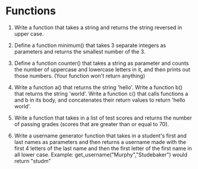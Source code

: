 # Functions 

1. Write a function that takes a string and returns the string reversed in upper case.

2. Define a function minimum() that takes 3 separate integers as parameters and returns the smallest number of the 3.

3. Define a function counter() that takes a string as parameter and counts the number of uppercase and lowercase letters in it, and then prints out those numbers. (Your function won't return anything)

4. Write a function a() that returns the string 'hello'. Write a function b() that returns the string 'world'. Write a function c() that calls functions a and b in its body, and concatenates their return values to return 'hello world'.

5. Write a function that takes in a list of test scores and returns the number of passing grades (scores that are greater than or equal to 70). 

6. Write a username generator function that takes in a student's first and last names as parameters and then returns a username made with the first 4 letters of the last name and then the first letter of the first name in all lower case. Example: get_username("Murphy","Studebaker") would return "studm"